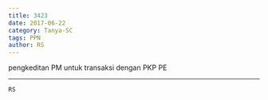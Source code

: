 ```yaml
---
title: 3423
date: 2017-06-22
category: Tanya-SC
tags: PPN
author: RS
---
```


pengkeditan PM untuk transaksi dengan PKP PE

---



`RS`
